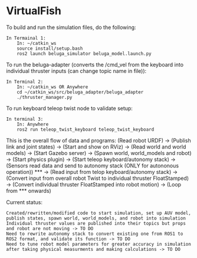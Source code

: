 # VirtualFish

To build and run the simulation files, do the following:

    In Termainal 1:
        In: ~/catkin_ws
        source install/setup.bash
        ros2 launch beluga_simulator beluga_model.launch.py

To run the beluga-adapter (converts the /cmd_vel from the keyboard into individual thruster inputs (can change topic name in file)):

    In Terminal 2:
        In: ~/catkin_ws OR Anywhere
        cd ~/catkin_ws/src/beluga_adapter/beluga_adapter
        ./thruster_manager.py

To run keyboard teleop twist node to validate setup:

    In terminal 3:
        In: Anywhere
        ros2 run teleop_twist_keyboard teleop_twist_keyboard

This is the overall flow of data and programs: (Read robot URDF) -> (Publish link and joint states) -> (Start and show on RViz) -> (Read world and world models) -> (Start Gazebo server) -> (Spawn world, world_models and robot) -> (Start physics plugin) -> (Start teleop keyboard/autonomy stack) -> (Sensors read data and send to autonomy stack (ONLY for autononous operation)) *** -> (Read input from telop keyboard/autonomy stack) -> (Convert input from overall robot Twist to individual thruster FloatStamped) -> (Convert individual thruster FloatStamped into robot motion) -> (Loop from *** onwards)

Current status:

    Created/rewritten/modified code to start simulation, set up AUV model, publish states, spawn world, world_models, and robot into simulation
    Individual thruster values are published into their topics but props and robot are not moving -> TO DO
    Need to rewrite autonomy stack to convert existing one from ROS1 to ROS2 format, and validate its function -> TO DO
    Need to tune robot model parameters for greater accuracy in simulation after taking physical measurments and making calculations -> TO DO


